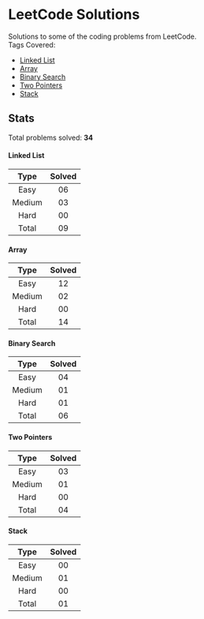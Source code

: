 # LeetCode Solutions
Solutions to some of the coding problems from LeetCode. <br>
Tags Covered:
* <a href="https://leetcode.com/problemset/all/?topicSlugs=linked-list">Linked List</a>
* <a href="https://leetcode.com/problemset/all/?topicSlugs=array">Array</a>
* <a href="https://leetcode.com/problemset/all/?topicSlugs=binary-search">Binary Search</a>
* <a href="https://leetcode.com/problemset/all/?topicSlugs=two-pointers">Two Pointers</a>
* <a href="https://leetcode.com/problemset/all/?topicSlugs=stack">Stack</a>

## Stats

Total problems solved: **34**

#### Linked List
| Type   | Solved  |
|:------:|:-------:|
| Easy   | 06      |
| Medium | 03      |
| Hard   | 00      |
| Total  | 09      |

#### Array
| Type   | Solved  |
|:------:|:-------:|
| Easy   | 12      |
| Medium | 02      |
| Hard   | 00      |
| Total  | 14      |

#### Binary Search
| Type   | Solved  |
|:------:|:-------:|
| Easy   | 04      |
| Medium | 01      |
| Hard   | 01      |
| Total  | 06      |

#### Two Pointers
| Type   | Solved  |
|:------:|:-------:|
| Easy   | 03      |
| Medium | 01      |
| Hard   | 00      |
| Total  | 04      |

#### Stack
| Type   | Solved  |
|:------:|:-------:|
| Easy   | 00      |
| Medium | 01      |
| Hard   | 00      |
| Total  | 01      |

